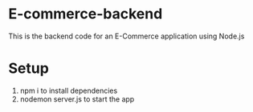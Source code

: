 # E-commerce-backend   
This is the backend code for an E-Commerce application using Node.js     

# Setup   

1. npm i to install dependencies
2. nodemon server.js to start the app

